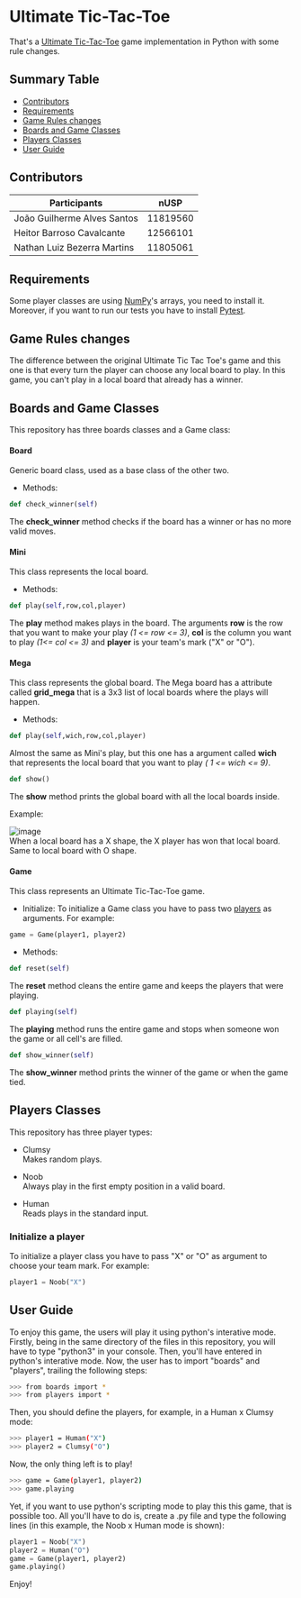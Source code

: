 # Ultimate Tic-Tac-Toe
That's a [Ultimate Tic-Tac-Toe](https://en.wikipedia.org/wiki/Ultimate_tic-tac-toe) game implementation in Python with some rule changes.

## Summary Table
* [Contributors](#contributors)
* [Requirements](#requirements)
* [Game Rules changes](#game-rules-changes)
* [Boards and Game Classes](#boards-and-game-classes)
* [Players Classes](#players-classes)
* [User Guide](#user-guide)

## Contributors

Participants |nUSP
-- | --
João Guilherme Alves Santos | 11819560
Heitor Barroso Cavalcante | 12566101
Nathan Luiz Bezerra Martins | 11805061

## Requirements
Some player classes are using [NumPy](https://numpy.org/install/)'s arrays, you need to install it.\
Moreover, if you want to run our tests you have to install [Pytest](https://docs.pytest.org/en/6.2.x/getting-started.html).

## Game Rules changes
The difference between the original Ultimate Tic Tac Toe's game and this one is that every turn the player can choose any local board to play.
In this game, you can't play in a local board that already has a winner.

## Boards and Game Classes
This repository has three boards classes and a Game class:
#### Board
Generic board class, used as a base class of the other two.
* Methods:
``` py 
def check_winner(self)
```
The **check_winner** method checks if the board has a winner or has no more valid moves.

#### Mini
This class represents the local board.
* Methods:
```py
def play(self,row,col,player)
```
The **play** method makes plays in the board. The arguments **row** is the row that you want to make your play *(1 <= row <= 3)*, **col** is the column you want to play *(1<= col <= 3)* and **player** is your team's mark ("X" or "O"). 


#### Mega
This class represents the global board. The Mega board has a attribute called **grid_mega** that is a 3x3 list of local boards where the plays will happen.
* Methods:
```py
def play(self,wich,row,col,player)
```
Almost the same as Mini's play, but this one has a argument called **wich** that represents the local board that you want to play *( 1 <= wich <= 9)*.
```py
def show()
```
The **show** method prints the global board with all the local boards inside.


Example:

![image](https://user-images.githubusercontent.com/85133393/146601927-466582e2-f75b-458f-be4a-603e7f56571d.png)\
When a local board has a X shape, the X player has won that local board. Same to local board with O shape.

#### Game
This class represents an Ultimate Tic-Tac-Toe game.
* Initialize:
To initialize a Game class you have to pass two [players](#players-classes) as arguments. For example:
```py
game = Game(player1, player2)
```
* Methods:
```py
def reset(self)
```
The **reset** method cleans the entire game and keeps the players that were playing.
```py
def playing(self)
```
The **playing** method runs the entire game and stops when someone won the game or all cell's are filled.
```py
def show_winner(self)
```
The **show_winner** method prints the winner of the game or when the game tied.

## Players Classes
This repository has three player types:
* Clumsy\
Makes random plays.

* Noob\
Always play in the first empty position in a valid board.

* Human\
Reads plays in the standard input.
 
### Initialize a player
To initialize a player class you have to pass "X" or "O" as argument to choose your team mark. For example:
```py
player1 = Noob("X")
```

## User Guide

To enjoy this game, the users will play it using python's interative mode. Firstly, being in the same directory of the files in this repository, you will have to type "python3" in your console.
Then, you'll have entered in python's interative mode.
Now, the user has to import "boards" and "players", trailing the following steps:
```sh
>>> from boards import *
>>> from players import *
```
Then, you should define the players, for example, in a Human x Clumsy mode:
```sh
>>> player1 = Human("X")
>>> player2 = Clumsy("O")
```
Now, the only thing left is to play!
```sh
>>> game = Game(player1, player2)
>>> game.playing
```
Yet, if you want to use python's scripting mode to play this this game, that is possible too.
All you'll have to do is, create a .py file and type the following lines (in this example, the Noob x Human mode is shown):

```py
player1 = Noob("X")
player2 = Human("O")
game = Game(player1, player2)
game.playing()
```

Enjoy!
